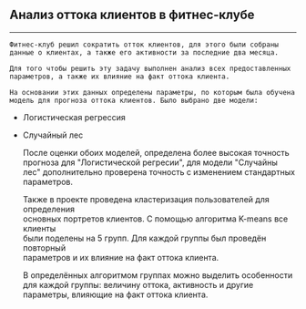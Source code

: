 ## Анализ оттока клиентов в фитнес-клубе

 ***
 	Фитнес-клуб решил сократить отток клиентов, для этого были собраны  
 	данные о клиентах, а также его активности за последние два месяца.

 	Для того чтобы решить эту задачу выполнен анализ всех предоставленных  
 	параметров, а также их влияние на факт оттока клиента.

 	На основании этих данных определены параметры, по которым была обучена  
 	модель для прогноза оттока клиентов. Было выбрано две модели:  
  - Логистическая регрессия
  - Случайный лес
 	
 	После оценки обоих моделей, определена более высокая точность прогноза для "Логистической регресии", для модели "Случайны лес" дополнительно проверена точность с изменением стандартных параметров.

 	Также в проекте проведена кластеризация пользователей для определения  
 	основных портретов клиентов. С помощью алгоритма K-means все клиенты  
 	были поделены на 5 групп. Для каждой группы был проведён повторный  
 	параметров и их влияние на факт оттока клиента.

 	В определённых алгоритмом группах можно выделить особенности для каждой группы: величину оттока, активность и другие параметры, влияющие на факт оттока клиента.
